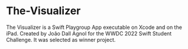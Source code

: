 # The-Visualizer
The Visualizer is a Swift Playgroup App executable on Xcode and on the iPad.
Created by João Dall Agnol for the WWDC 2022 Swift Student Challenge. It was selected as winner project.
